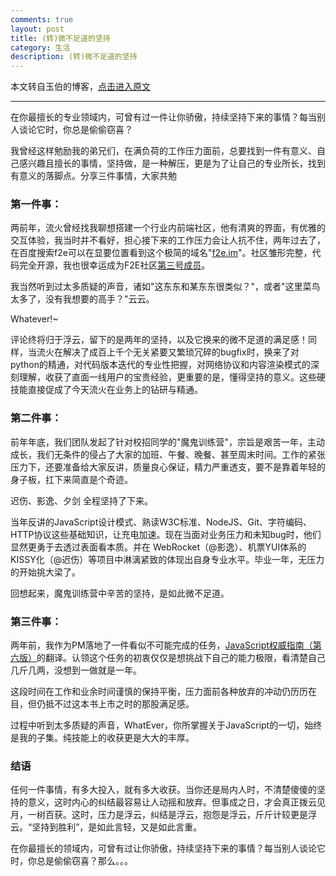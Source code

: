```yaml
---
comments: true
layout: post
title: (转)微不足道的坚持
category: 生活
description: (转)微不足道的坚持
---
```


本文转自玉伯的博客，[点击进入原文](https://github.com/lifesinger/blog/issues/198?achuan.io)

---

在你最擅长的专业领域内，可曾有过一件让你骄傲，持续坚持下来的事情？每当别人谈论它时，你总是偷偷窃喜？

我曾经这样勉励我的弟兄们，在满负荷的工作压力面前，总要找到一件有意义、自己感兴趣且擅长的事情，坚持做，是一种解压，更是为了让自己的专业所长，找到有意义的落脚点。分享三件事情，大家共勉

### 第一件事：
两前年，流火曾经找我聊想搭建一个行业内前端社区，他有清爽的界面，有优雅的交互体验，我当时并不看好，担心接下来的工作压力会让人抗不住，两年过去了，在百度搜索f2e可以在显要位置看到这个极简的域名"[f2e.im](http://f2e.im?achuan.io)"。社区雏形完整，代码完全开源，我也很幸运成为F2E社区[第三号成员](http://f2e.im/u/jayli?achuan.io)。

我当然听到过太多质疑的声音，诸如"这东东和某东东很类似？"，或者"这里菜鸟太多了，没有我想要的高手？"云云。

Whatever!~

评论终将归于浮云，留下的是两年的坚持，以及它换来的微不足道的满足感！同样，当流火在解决了成百上千个无关紧要又繁琐冗碎的bugfix时，换来了对python的精通，对代码版本迭代的专业性把握，对网络协议和内容渲染模式的深刻理解，收获了直面一线用户的宝贵经验，更重要的是，懂得坚持的意义。这些硬技能直接促成了今天流火在业务上的钻研与精通。

### 第二件事：
前年年底，我们团队发起了针对校招同学的"魔鬼训练营"，宗旨是艰苦一年，主动成长，我们无条件的侵占了大家的加班、午餐、晚餐、甚至周末时间。工作的紧张压力下，还要准备给大家反讲，质量良心保证，精力严重透支，要不是靠着年轻的身子板，扛下来简直是个奇迹。

迟伤、影逸、夕剑 全程坚持了下来。

当年反讲的JavaScript设计模式、熟读W3C标准、NodeJS、Git、字符编码、HTTP协议这些基础知识，让充电加速。现在当面对业务压力和未知bug时，他们显然更勇于去透过表面看本质。并在 WebRocket（@影逸）、机票YUI体系的KISSY化（@迟伤）等项目中淋漓紧致的体现出自身专业水平。毕业一年，无压力的开始挑大梁了。

回想起来，魔鬼训练营中辛苦的坚持，是如此微不足道。

### 第三件事：
两年前，我作为PM落地了一件看似不可能完成的任务，[JavaScript权威指南（第六版）](http://ued.taobao.com/javascript?achuan.io)的翻译。认领这个任务的初衷仅仅是想挑战下自己的能力极限，看清楚自己几斤几两，没想到一做就是一年。

这段时间在工作和业余时间谨慎的保持平衡，压力面前各种放弃的冲动仍历历在目，但仍抵不过这本书上市之时的那股满足感。

过程中听到太多质疑的声音，WhatEver，你所掌握关于JavaScript的一切，始终是我的子集。纯技能上的收获更是大大的丰厚。

### 结语
任何一件事情，有多大投入，就有多大收获。当你还是局内人时，不清楚傻傻的坚持的意义，这时内心的纠结最容易让人动摇和放弃。但事成之日，才会真正拨云见月，一树百获。这时，压力是浮云，纠结是浮云，抱怨是浮云，斤斤计较更是浮云。“坚持到胜利”，是如此言轻，又是如此言重。

在你最擅长的领域内，可曾有过让你骄傲，持续坚持下来的事情？每当别人谈论它时，你总是偷偷窃喜？那么。。。